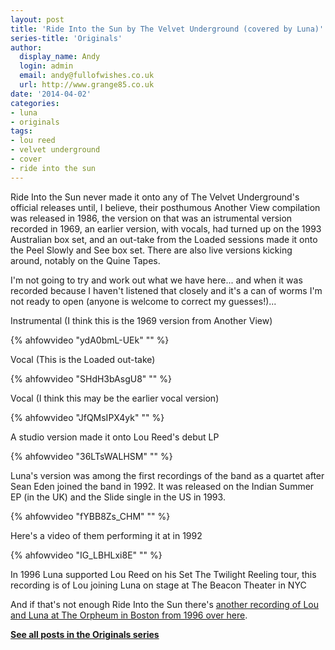 ```yaml
---
layout: post
title: 'Ride Into the Sun by The Velvet Underground (covered by Luna)'
series-title: 'Originals'
author:
  display_name: Andy
  login: admin
  email: andy@fullofwishes.co.uk
  url: http://www.grange85.co.uk
date: '2014-04-02'
categories:
- luna
- originals
tags:
- lou reed
- velvet underground
- cover
- ride into the sun
---
```

<p>Ride Into the Sun never made it onto any of The Velvet Underground's official releases until, I believe, their posthumous Another View compilation was released in 1986, the version on that was an istrumental version recorded in 1969, an earlier version, with vocals, had turned up on the 1993 Australian box set, and an out-take from the Loaded sessions made it onto the Peel Slowly and See box set. There are also live versions kicking around, notably on the Quine Tapes.</p>
<p>I'm not going to try and work out what we have here... and when it was recorded because I haven't listened that closely and it's a can of worms I'm not ready to open (anyone is welcome to correct my guesses!)...</p>
<p>Instrumental (I think this is the 1969 version from Another View)<br />

{% ahfowvideo "ydA0bmL-UEk" "" %}

<p>Vocal (This is the Loaded out-take)<br />

{% ahfowvideo "SHdH3bAsgU8" "" %}

<p><!--more Head this way for lots more Ride Into the Sun!--></p>
<p>Vocal (I think this may be the earlier vocal version)<br />

{% ahfowvideo "JfQMsIPX4yk" "" %}

<p>A studio version made it onto Lou Reed's debut LP<br />

{% ahfowvideo "36LTsWALHSM" "" %}

<p>Luna's version was among the first recordings of the band as a quartet after Sean Eden joined the band in 1992. It was released on the Indian Summer EP (in the UK) and the Slide single in the US in 1993.<br />

{% ahfowvideo "fYBB8Zs_CHM" "" %}

<p>Here's a video of them performing it at in 1992<br />

{% ahfowvideo "IG_LBHLxi8E" "" %}

<p>In 1996 Luna supported Lou Reed on his Set The Twilight Reeling tour, this recording is of Lou joining Luna on stage at The Beacon Theater in NYC</p>
<p>And if that's not enough Ride Into the Sun there's <a href="/2011/08/26/audio-luna-play-ride-into-the-sun-with-lou-reed/" title="Audio: Luna play Ride into the Sun with Lou Reed">another recording of Lou and Luna at The Orpheum in Boston from 1996 over here</a>.</p>
<p><strong><a href="/category/originals/" title="List: Originals">See all posts in the Originals series</a></strong></p>
